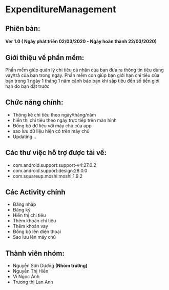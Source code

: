# ExpenditureManagement
## Phiên bản:
  #### Ver 1.0 ( Ngày phát triển 02/03/2020 - Ngày hoàn thành 22/03/2020)
## Giới thiệu về phần mềm:
 Phần mềm giúp quản lý chi tiêu cá nhân của bạn đưa ra thông tin tiêu dùng vay/trả của bạn trong ngày. Phần mềm con giúp bạn giới hạn
 chi tiêu của bạn trong 1 ngày 1 tháng 1 năm cảnh báo bạn khi sắp tiêu đến số tiền giới hạn do bạn đặt trước
## Chức năng chính:
  * Thông kê chi tiêu theo ngày/tháng/năm
  * hiển thị chi tiêu theo ngày trực tiếp trên màn hình
  * Đồng bộ dữ liệu với máy chủ của app
  * sao lưu dữ liệu hiện có trên máy chủ
  * Updating...
## Các thư việc hỗ trợ được tải về:
  * com.android.support:support-v4:27.0.2
  * com.android.support:design:28.0.0
  * com.squareup.moshi:moshi:1.9.2
## Các Activity chính
  * Đăng nhập
  * Đăng ký
  * Hiển thị chi tiêu 
  * Thêm khoản chi tiêu
  * Thêm khoản vay
  * Đồng bộ lên điện thoại
  * Sao lưu lên máy chủ
## Thành viên nhóm:
  * Nguyễn Sơn Dương **(Nhóm trưởng)**
  * Nguyễn Thị Hiền
  * Vi Ngọc Ánh
  * Trương thị Lan Anh
